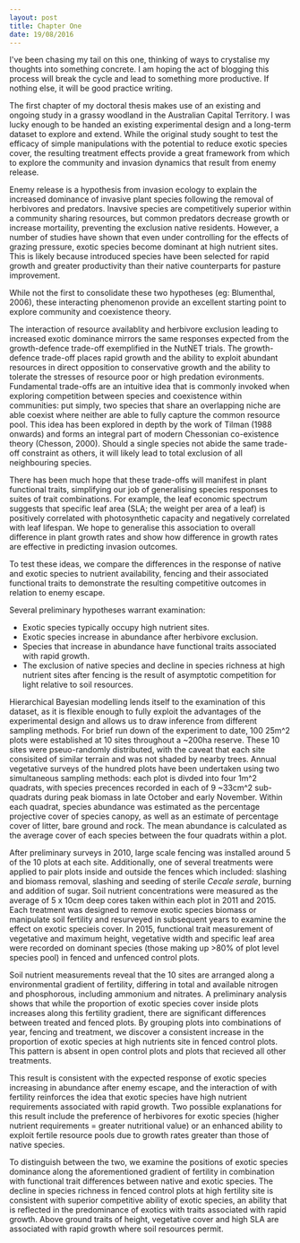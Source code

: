 ```yaml
---
layout: post
title: Chapter One
date: 19/08/2016
---
```


I've been chasing my tail on this one, thinking of ways to crystalise my thoughts into something concrete. I am hoping the act of blogging this process will break the cycle and lead to something more productive.
If nothing else, it will be good practice writing.

The first chapter of my doctoral thesis makes use of an existing and ongoing study in a grassy woodland in the Australian Capital Territory. I was lucky enough to be handed an existing experimental design and a long-term dataset to explore and extend.
While the original study sought to test the efficacy of simple manipulations with the potential to reduce exotic species cover, the resulting treatment effects provide a great framework from which to explore the community and invasion dynamics that result from enemy release.

Enemy release is a hypothesis from invasion ecology to explain the increased dominance of invasive plant species following the removal of herbivores and predators. Inavsive species are competitively superior within a community sharing resources, but common predators decrease growth or increase mortaility, preventing the exclusion native residents. 
However, a number of studies have shown that even under controlling for the effects of grazing pressure, exotic species become dominant at high nutrient sites. This is likely because introduced species have been selected for rapid growth and greater productivity than their native counterparts for pasture improvement.

While not the first to consolidate these two hypotheses (eg: Blumenthal, 2006), these interacting phenomenon provide an excellent starting point to explore community and coexistence theory.

The interaction of resource availablity and herbivore exclusion leading to increased exotic dominance mirrors the same responses expected from the growth-defence trade-off exemplified in the NutNET trials. The growth-defence trade-off places rapid growth and the ability to exploit abundant resources in direct opposition to conservative growth and the ability to tolerate the stresses of resource poor or high predation evironments.
Fundamental trade-offs are an intuitive idea that is commonly invoked when exploring competition between species and coexistence within communities: put simply, two species that share an overlapping niche are able coexist where neither are able to fully capture the common resource pool. This idea has been explored in depth by the work of Tilman (1988 onwards) and forms an integral part of modern Chessonian co-existence theory (Chesson, 2000). Should a single species not abide the same trade-off constraint as others, it will likely lead to total exclusion of all neighbouring species. 

There has been much hope that these trade-offs will manifest in plant functional traits, simplifying our job of generalising species responses to suites of trait combinations. For example, the leaf economic spectrum suggests that specific leaf area (SLA; the weight per area of a leaf) is positively correlated with photosynthetic capacity and negatively correlated with leaf lifespan. We hope to generalise this association to overall difference in plant growth rates and show how difference in growth rates are effective in predicting invasion outcomes.

To test these ideas, we compare the differences in the response of native and exotic species to nutrient availability, fencing and their associated functional traits to demonstrate the resulting competitive outcomes in relation to enemy escape.

Several preliminary hypotheses warrant examination:
- Exotic species typically occupy high nutrient sites.
- Exotic species increase in abundance after herbivore exclusion.
- Species that increase in abundance have functional traits associated with rapid growth.
- The exclusion of native species and decline in species richness at high nutrient sites after fencing is the result of asymptotic competition for light relative to soil resources.

Hierarchical Bayesian modelling lends itself to the examination of this dataset, as it is flexible enough to fully exploit the advantages of the experimental design and allows us to draw inference from different sampling methods. For brief run down of the experiment to date, 100 25m^2 plots were established at 10 sites throughout a ~200ha reserve. These 10 sites were pseuo-randomly distributed, with the caveat that each site consisited of similar terrain and was not shaded by nearby trees. Annual vegetative surveys of the hundred plots have been undertaken using two simultaneous sampling methods: each plot is divded into four 1m^2 quadrats, with species precences recorded in each of 9 ~33cm^2 sub-quadrats during peak biomass in late October and early November. Within each quadrat, species abundance was estimated as the percentage projective cover of species canopy, as well as an estimate of percentage cover of litter, bare ground and rock. The mean abundance is calculated as the average cover of each species between the four quadrats within a plot.

After preliminary surveys in 2010, large scale fencing was installed around 5 of the 10 plots at each site. Additionally, one of several treatments were applied to pair plots inside and outside the fences which included: slashing and biomass removal, slashing and seeding of sterile *Cecale serale*, burning and addition of sugar. Soil nutrient concentrations were measured as the average of 5 x 10cm deep cores taken within each plot in 2011 and 2015. Each treatment was designed to remove exotic species biomass or manipulate soil fertility and resurveyed in subsequent years to examine the effect on exotic specieis cover. In 2015, functional trait measurement of vegetative and maximum height, vegetative width and specific leaf area were recorded on dominant species (those making up >80% of plot level species pool) in fenced and unfenced control plots.

Soil nutrient measurements reveal that the 10 sites are arranged along a environmental gradient of fertility, differing in total and available nitrogen and phosphorous, including ammonium and nitrates. A preliminary analysis shows that while the proportion of exotic species cover inside plots increases along this fertility gradient, there are significant differences between treated and fenced plots. By grouping plots into combinations of year, fencing and treatment, we discover a consistent increase in the proportion of exotic species at high nutrients site in fenced control plots. This pattern is absent in open control plots and plots that recieved all other treatments.

This result is consistent with the expected response of exotic species increasing in abundance after enemy escape, and the interaction of with fertility reinforces the idea that exotic species have high nutrient requirements associated with rapid growth. Two possible explanations for this result include the preference of herbivores for exotic species (higher nutrient requirements = greater nutritional value) or an enhanced ability to exploit fertile resource pools due to growth rates greater than those of native species.

To distinguish between the two, we examine the positions of exotic species dominance along the aforementioned gradient of fertility in combination with functional trait differences between native and exotic species. The decline in species richness in fenced control plots at high fertility site is consistent with superior competitive ability of exotic species, an ability that is reflected in the predominance of exotics with traits associated with rapid growth. Above ground traits of height, vegetative cover and high SLA are associated with rapid growth where soil resources permit.
